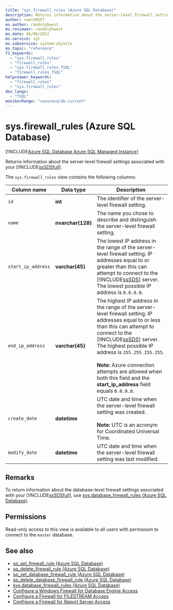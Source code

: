 ```yaml
---
title: "sys.firewall_rules (Azure SQL Database)"
description: Returns information about the server-level firewall settings associated with your Azure SQL Database.
author: rwestMSFT
ms.author: randolphwest
ms.reviewer: randolphwest
ms.date: 09/09/2022
ms.service: sql
ms.subservice: system-objects
ms.topic: "reference"
f1_keywords:
  - "sys.firewall_rules"
  - "firewall_rules"
  - "sys.firewall_rules_TSQL"
  - "firewall_rules_TSQL"
helpviewer_keywords:
  - "firewall_rules"
  - "sys.firewall_rules"
dev_langs:
  - "TSQL"
monikerRange: "=azuresqldb-current"
---
```

# sys.firewall_rules (Azure SQL Database)

[!INCLUDE[Azure SQL Database Azure SQL Managed Instance](../../includes/applies-to-version/asdb-asdbmi.md)]

Returns information about the server-level firewall settings associated with your [!INCLUDE[ssSDSfull](../../includes/sssdsfull-md.md)].

The `sys.firewall_rules` view contains the following columns:

|Column name|Data type|Description|
|-----------------|---------------|-----------------|
|`id`|**int**|The identifier of the server-level firewall setting.|
|`name`|**nvarchar(128)**|The name you chose to describe and distinguish the server-level firewall setting.|
|`start_ip_address`|**varchar(45)**|The lowest IP address in the range of the server-level firewall setting. IP addresses equal to or greater than this can attempt to connect to the [!INCLUDE[ssSDS](../../includes/sssds-md.md)] server. The lowest possible IP address is `0.0.0.0`.|
|`end_ip_address`|**varchar(45)**|The highest IP address in the range of the server-level firewall setting. IP addresses equal to or less than this can attempt to connect to the [!INCLUDE[ssSDS](../../includes/sssds-md.md)] server. The highest possible IP address is `255.255.255.255`.<br /><br />**Note:** Azure connection attempts are allowed when both this field and the **start_ip_address** field equals `0.0.0.0`.|
|`create_date`|**datetime**|UTC date and time when the server-level firewall setting was created.<br /><br />**Note:** UTC is an acronym for Coordinated Universal Time.|
|`modify_date`|**datetime**|UTC date and time when the server-level firewall setting was last modified.|

## Remarks

To return information about the database-level firewall settings associated with your [!INCLUDE[ssSDSfull](../../includes/sssdsfull-md.md)], use [sys.database_firewall_rules (Azure SQL Database)](sys-database-firewall-rules-azure-sql-database.md).

## Permissions

Read-only access to this view is available to all users with permission to connect to the `master` database.

## See also

- [sp_set_firewall_rule (Azure SQL Database)](../../relational-databases/system-stored-procedures/sp-set-firewall-rule-azure-sql-database.md)
- [sp_delete_firewall_rule (Azure SQL Database)](../../relational-databases/system-stored-procedures/sp-delete-firewall-rule-azure-sql-database.md)
- [sp_set_database_firewall_rule (Azure SQL Database)](../../relational-databases/system-stored-procedures/sp-set-database-firewall-rule-azure-sql-database.md)
- [sp_delete_database_firewall_rule (Azure SQL Database)](../../relational-databases/system-stored-procedures/sp-delete-database-firewall-rule-azure-sql-database.md)
- [sys.database_firewall_rules (Azure SQL Database)](../../relational-databases/system-catalog-views/sys-database-firewall-rules-azure-sql-database.md)
- [Configure a Windows Firewall for Database Engine Access](../../database-engine/configure-windows/configure-a-windows-firewall-for-database-engine-access.md)
- [Configure a Firewall for FILESTREAM Access](../../relational-databases/blob/configure-a-firewall-for-filestream-access.md)
- [Configure a Firewall for Report Server Access](../../reporting-services/report-server/configure-a-firewall-for-report-server-access.md)
